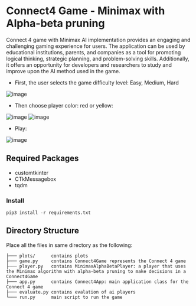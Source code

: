 # Connect4 Game - Minimax with Alpha-beta pruning

Connect 4 game with Minimax AI implementation provides an engaging and challenging gaming experience for users. The application can be used by educational institutions, parents, and companies as a tool for promoting logical thinking, strategic planning, and problem-solving skills. Additionally, it offers an opportunity for developers and researchers to study and improve upon the AI method used in the game.

- First, the user selects the game difficulty level: Easy, Medium, Hard

![image](https://github.com/mshenoda/connect4/assets/2038150/c69840b1-2a49-4776-b325-bd87ff57420e)


- Then choose player color: red or yellow:      
  
![image](https://github.com/mshenoda/connect4/assets/2038150/96255da1-c1c1-4e6d-9486-d7c9218756fc)
![image](https://github.com/mshenoda/connect4/assets/2038150/a33263b2-140a-449e-aede-9ede3da57033)


- Play:

![image](https://github.com/mshenoda/connect4/assets/2038150/5215275f-4a3b-452f-afcc-7d66d79488ef)



## Required Packages
- customtkinter
- CTkMessagebox
- tqdm


### Install
```
pip3 install -r requirements.txt
```

## Directory Structure
Place all the files in same directory as the following:
```
├─── plots/      contains plots   
├─── game.py     contains Connect4Game represents the Connect 4 game  
├─── player.py   contains MinimaxAlphaBetaPlayer: a player that uses the Minimax algorithm with alpha-beta pruning to make decisions in a Connect4Game
├─── app.py      contains Connect4App: main application class for the Connect 4 game
├─── evaluate.py contains evalation of ai players
└─── run.py      main script to run the game
```


